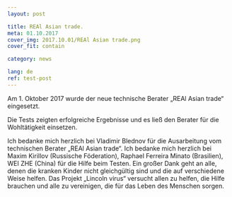 ```yaml
---
layout: post

title: REAl Asian trade.
meta: 01.10.2017
cover_img: 2017.10.01/REAl Asian trade.png
cover_fit: contain

category: news

lang: de
ref: test-post
---
```


Am 1. Oktober 2017 wurde der neue technische Berater „REAl Asian trade“ eingesetzt. 

Die Tests zeigten erfolgreiche Ergebnisse und es ließ den Berater für die Wohltätigkeit einsetzen.

Ich bedanke mich herzlich bei Vladimir Blednov für die Ausarbeitung vom technischen Berater „REAl Asian trade“. 
Ich bedanke mich herzlich bei Maxim Kirillov (Russische Föderation), Raphael Ferreira Minato (Brasilien), WEI ZHE (China) für die Hilfe beim Testen. 
Ein großer Dank geht an alle, denen die kranken Kinder nicht gleichgültig sind und die auf verschiedene Weise helfen. 
Das Projekt  „Lincoln virus“ versucht allen zu helfen, die Hilfe brauchen und alle zu vereinigen, die für das Leben des Menschen sorgen.
